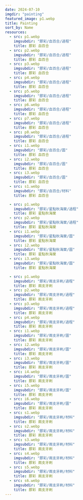 ```yaml
---
date: 2024-07-10
imgdir: "painting"
featured_image: p1.webp
title: Painting
sort_by: Name
resources:
  - src: p1.webp
    imgsubdir: "膠彩/血百合/過程"
    title: 膠彩 血百合
  - src: p2.webp
    imgsubdir: "膠彩/血百合/過程"
    title: 膠彩 血百合
  - src: p3.webp
    imgsubdir: "膠彩/血百合/過程"
    title: 膠彩 血百合
  - src: p4.webp
    imgsubdir: "膠彩/血百合/過程"
    title: 膠彩 血百合
  - src: p5.webp
    imgsubdir: "膠彩/血百合/過程"
    title: 膠彩 血百合
  - src: p6.webp
    imgsubdir: "膠彩/血百合/過程"
    title: 膠彩 血百合
  - src: p7.webp
    imgsubdir: "膠彩/血百合/過程"
    title: 膠彩 血百合
  - src: p8.webp
    imgsubdir: "膠彩/血百合/過程"
    title: 膠彩 血百合
  - src: i1.webp
    imgsubdir: "膠彩/血百合/圖"
    title: 膠彩 血百合
  - src: i2.webp
    imgsubdir: "膠彩/血百合/圖"
    title: 膠彩 血百合
  - src: i3.webp
    imgsubdir: "膠彩/血百合/圖"
    title: 膠彩 血百合
  - src: s1.webp
    imgsubdir: "膠彩/血百合/材料"
    title: 膠彩 血百合

  - src: p1.webp
    imgsubdir: "膠彩/星點秋海棠/過程"
    title: 膠彩 星點秋海棠
  - src: p2.webp
    imgsubdir: "膠彩/星點秋海棠/過程"
    title: 膠彩 星點秋海棠
  - src: i1.webp
    imgsubdir: "膠彩/星點秋海棠/圖"
    title: 膠彩 星點秋海棠
  - src: i2.webp
    imgsubdir: "膠彩/星點秋海棠/圖"
    title: 膠彩 星點秋海棠
  - src: i3.webp
    imgsubdir: "膠彩/星點秋海棠/圖"
    title: 膠彩 星點秋海棠

  - src: p1.webp
    imgsubdir: "膠彩/兩支牙刷/過程"
    title: 膠彩 兩支牙刷
  - src: p2.webp
    imgsubdir: "膠彩/兩支牙刷/過程"
    title: 膠彩 兩支牙刷
  - src: p3.webp
    imgsubdir: "膠彩/兩支牙刷/過程"
    title: 膠彩 兩支牙刷
  - src: p4.webp
    imgsubdir: "膠彩/兩支牙刷/過程"
    title: 膠彩 兩支牙刷
  - src: i1.webp
    imgsubdir: "膠彩/兩支牙刷/圖"
    title: 膠彩 兩支牙刷
  - src: i2.webp
    imgsubdir: "膠彩/兩支牙刷/圖"
    title: 膠彩 兩支牙刷
  - src: i3.webp
    imgsubdir: "膠彩/兩支牙刷/圖"
    title: 膠彩 兩支牙刷
  - src: i4.webp
    imgsubdir: "膠彩/兩支牙刷/圖"
    title: 膠彩 兩支牙刷
  - src: i5.webp
    imgsubdir: "膠彩/兩支牙刷/圖"
    title: 膠彩 兩支牙刷
  - src: i6.webp
    imgsubdir: "膠彩/兩支牙刷/圖"
    title: 膠彩 兩支牙刷
  - src: s1.webp
    imgsubdir: "膠彩/兩支牙刷/材料"
    title: 膠彩 兩支牙刷
  - src: s2.webp
    imgsubdir: "膠彩/兩支牙刷/材料"
    title: 膠彩 兩支牙刷
  - src: s3.webp
    imgsubdir: "膠彩/兩支牙刷/材料"
    title: 膠彩 兩支牙刷
  - src: s4.webp
    imgsubdir: "膠彩/兩支牙刷/材料"
    title: 膠彩 兩支牙刷
  - src: s5.webp
    imgsubdir: "膠彩/兩支牙刷/材料"
    title: 膠彩 兩支牙刷
  - src: s6.webp
    imgsubdir: "膠彩/兩支牙刷/材料"
    title: 膠彩 兩支牙刷
---
```

